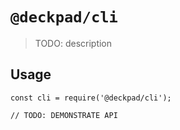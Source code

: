 # `@deckpad/cli`

> TODO: description

## Usage

```
const cli = require('@deckpad/cli');

// TODO: DEMONSTRATE API
```
